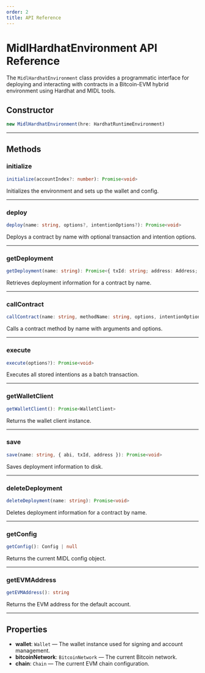 ```yaml
---
order: 2
title: API Reference
---
```


# MidlHardhatEnvironment API Reference

The `MidlHardhatEnvironment` class provides a programmatic interface for deploying and interacting with contracts in a Bitcoin-EVM hybrid environment using Hardhat and MIDL tools.

## Constructor

```ts
new MidlHardhatEnvironment(hre: HardhatRuntimeEnvironment)
```

---

## Methods

### initialize
```ts
initialize(accountIndex?: number): Promise<void>
```
Initializes the environment and sets up the wallet and config.

---

### deploy
```ts
deploy(name: string, options?, intentionOptions?): Promise<void>
```
Deploys a contract by name with optional transaction and intention options.

---

### getDeployment
```ts
getDeployment(name: string): Promise<{ txId: string; address: Address; abi: any[] } | null>
```
Retrieves deployment information for a contract by name.

---

### callContract
```ts
callContract(name: string, methodName: string, options, intentionOptions?): Promise<void>
```
Calls a contract method by name with arguments and options.

---

### execute
```ts
execute(options?): Promise<void>
```
Executes all stored intentions as a batch transaction.

---

### getWalletClient
```ts
getWalletClient(): Promise<WalletClient>
```
Returns the wallet client instance.

---

### save
```ts
save(name: string, { abi, txId, address }): Promise<void>
```
Saves deployment information to disk.

---

### deleteDeployment
```ts
deleteDeployment(name: string): Promise<void>
```
Deletes deployment information for a contract by name.

---

### getConfig
```ts
getConfig(): Config | null
```
Returns the current MIDL config object.

---

### getEVMAddress
```ts
getEVMAddress(): string
```
Returns the EVM address for the default account.

---

## Properties

- **wallet**: `Wallet` — The wallet instance used for signing and account management.
- **bitcoinNetwork**: `BitcoinNetwork` — The current Bitcoin network.
- **chain**: `Chain` — The current EVM chain configuration.

